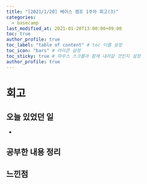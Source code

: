 ```yaml
---
title: "[2021/1/20] 베이스 캠프 1주차 회고(3)"
categories: 
  - basecamp
last_modified_at: 2021-01-20T13:00:00+09:00
toc: true
author_profile: true
toc_label: "table of content" # toc 이름 설정
toc_icon: "bars" # 아이콘 설정
toc_sticky: true # 마우스 스크롤과 함께 내려갈 것인지 설정
author_profile: true
---
```


# 회고



## 오늘 있었던 일

- 

## 공부한 내용 정리



## 느낀점



